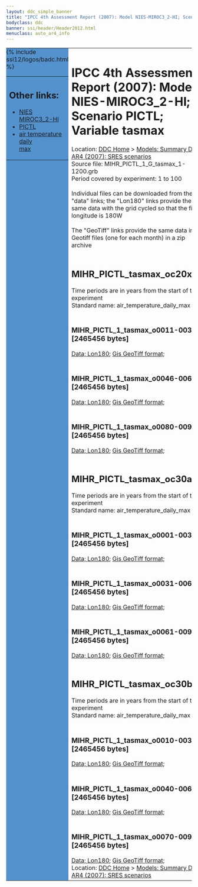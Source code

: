 ```yaml
---
layout: ddc_simple_banner
title: "IPCC 4th Assessment Report (2007): Model NIES-MIROC3_2-HI; Scenario PICTL; Variable tasmax"
bodyclass: ddc
banner: ssi/header/Header2012.html
menuclass: auto_ar4_info
---
```



<table width="100%" border="0" cellspacing="0" cellpadding="0" style="border-collapse: collapse;">
<tr style="margin:0;padding:0;border:0;">
<td style="margin:0;padding:0;border:0;height:1pt;width:150pt;background:#5492CD;" valign="top" >

<div id="lh-col2" class="auto_ar4_info">
<table class="menumain" bgcolor="#5492CD" cellspacing="0" width="100%" border="0">
<tr><td>
<h2> Other links:</h2>
<ul>
<li><a href="/auto/ar4/model-NIES-MIROC3_2-HI.html">NIES<br/>MIROC3_2-HI</a></li>
<li><a href="/auto/ar4/scenario-PICTL.html">PICTL</a></li>
<li><a href="/auto/ar4/var-air_temperature_daily_max.html">air temperature daily<br/> max</a></li>
</ul>
</td></tr>
{% include ssi12/logos/badc.html %}
</table>
</div>
</td>
<td><h1>IPCC 4th Assessment Report (2007): Model NIES-MIROC3_2-HI; Scenario PICTL; Variable tasmax</h1>

<!-- Breadcrumb1 -->
<div id="breadcrumb1" align="left">
Location: <a href="/index.html">DDC Home</a> > <a href="/sim/gcm_clim/">Models: Summary Data</a>
> <a href="/sim/gcm_clim/SRES_AR4/index.html">AR4 (2007): SRES scenarios</a>
</div>
<!-- End of Breadcrumb1 -->Source file: MIHR_PICTL_1_G_tasmax_1-1200.grb
<br/>
Period covered by experiment: 1 to 100<br/>
<br/>Individual files can be downloaded from the "data" links; the "Lon180" links provide the same data
         with the grid cycled so that the first longitude is 180W<br/>
<br/>The "GeoTiff" links provide the same data in 12 Geotiff files (one for each month)
          in a zip archive<br/>
<br/><h2>MIHR_PICTL_tasmax_oc20x.tar</h2>
Time periods are in years from the start of the experiment<br/>
Standard name: air_temperature_daily_max<br>
<br/><h3>MIHR_PICTL_1_tasmax_o0011-0030.nc [2465456 bytes]</h3>
<a href="http://apps.ipcc-data.org/cgi-bin/downl/ar4_nc/tasmax/MIHR_PICTL_1_tasmax_o0011-0030.nc">Data; </a><a href="http://apps.ipcc-data.org/cgi-bin/downl/ar4_nc/tasmax/MIHR_PICTL_1_tasmax_o0011-0030.cyto180.nc"> Lon180</a>; <a href="/cgi-bin/downl/ar4_tif/tasmax/MIHR_PICTL_1_tasmax_o0011-0030.zip">Gis GeoTiff format; </a><br/>
<br/><h3>MIHR_PICTL_1_tasmax_o0046-0065.nc [2465456 bytes]</h3>
<a href="http://apps.ipcc-data.org/cgi-bin/downl/ar4_nc/tasmax/MIHR_PICTL_1_tasmax_o0046-0065.nc">Data; </a><a href="http://apps.ipcc-data.org/cgi-bin/downl/ar4_nc/tasmax/MIHR_PICTL_1_tasmax_o0046-0065.cyto180.nc"> Lon180</a>; <a href="/cgi-bin/downl/ar4_tif/tasmax/MIHR_PICTL_1_tasmax_o0046-0065.zip">Gis GeoTiff format; </a><br/>
<br/><h3>MIHR_PICTL_1_tasmax_o0080-0099.nc [2465456 bytes]</h3>
<a href="http://apps.ipcc-data.org/cgi-bin/downl/ar4_nc/tasmax/MIHR_PICTL_1_tasmax_o0080-0099.nc">Data; </a><a href="http://apps.ipcc-data.org/cgi-bin/downl/ar4_nc/tasmax/MIHR_PICTL_1_tasmax_o0080-0099.cyto180.nc"> Lon180</a>; <a href="/cgi-bin/downl/ar4_tif/tasmax/MIHR_PICTL_1_tasmax_o0080-0099.zip">Gis GeoTiff format; </a><br/>
<br/><h2>MIHR_PICTL_tasmax_oc30a.tar</h2>
Time periods are in years from the start of the experiment<br/>
Standard name: air_temperature_daily_max<br>
<br/><h3>MIHR_PICTL_1_tasmax_o0001-0030.nc [2465456 bytes]</h3>
<a href="http://apps.ipcc-data.org/cgi-bin/downl/ar4_nc/tasmax/MIHR_PICTL_1_tasmax_o0001-0030.nc">Data; </a><a href="http://apps.ipcc-data.org/cgi-bin/downl/ar4_nc/tasmax/MIHR_PICTL_1_tasmax_o0001-0030.cyto180.nc"> Lon180</a>; <a href="/cgi-bin/downl/ar4_tif/tasmax/MIHR_PICTL_1_tasmax_o0001-0030.zip">Gis GeoTiff format; </a><br/>
<br/><h3>MIHR_PICTL_1_tasmax_o0031-0060.nc [2465456 bytes]</h3>
<a href="http://apps.ipcc-data.org/cgi-bin/downl/ar4_nc/tasmax/MIHR_PICTL_1_tasmax_o0031-0060.nc">Data; </a><a href="http://apps.ipcc-data.org/cgi-bin/downl/ar4_nc/tasmax/MIHR_PICTL_1_tasmax_o0031-0060.cyto180.nc"> Lon180</a>; <a href="/cgi-bin/downl/ar4_tif/tasmax/MIHR_PICTL_1_tasmax_o0031-0060.zip">Gis GeoTiff format; </a><br/>
<br/><h3>MIHR_PICTL_1_tasmax_o0061-0090.nc [2465456 bytes]</h3>
<a href="http://apps.ipcc-data.org/cgi-bin/downl/ar4_nc/tasmax/MIHR_PICTL_1_tasmax_o0061-0090.nc">Data; </a><a href="http://apps.ipcc-data.org/cgi-bin/downl/ar4_nc/tasmax/MIHR_PICTL_1_tasmax_o0061-0090.cyto180.nc"> Lon180</a>; <a href="/cgi-bin/downl/ar4_tif/tasmax/MIHR_PICTL_1_tasmax_o0061-0090.zip">Gis GeoTiff format; </a><br/>
<br/><h2>MIHR_PICTL_tasmax_oc30b.tar</h2>
Time periods are in years from the start of the experiment<br/>
Standard name: air_temperature_daily_max<br>
<br/><h3>MIHR_PICTL_1_tasmax_o0010-0039.nc [2465456 bytes]</h3>
<a href="http://apps.ipcc-data.org/cgi-bin/downl/ar4_nc/tasmax/MIHR_PICTL_1_tasmax_o0010-0039.nc">Data; </a><a href="http://apps.ipcc-data.org/cgi-bin/downl/ar4_nc/tasmax/MIHR_PICTL_1_tasmax_o0010-0039.cyto180.nc"> Lon180</a>; <a href="/cgi-bin/downl/ar4_tif/tasmax/MIHR_PICTL_1_tasmax_o0010-0039.zip">Gis GeoTiff format; </a><br/>
<br/><h3>MIHR_PICTL_1_tasmax_o0040-0069.nc [2465456 bytes]</h3>
<a href="http://apps.ipcc-data.org/cgi-bin/downl/ar4_nc/tasmax/MIHR_PICTL_1_tasmax_o0040-0069.nc">Data; </a><a href="http://apps.ipcc-data.org/cgi-bin/downl/ar4_nc/tasmax/MIHR_PICTL_1_tasmax_o0040-0069.cyto180.nc"> Lon180</a>; <a href="/cgi-bin/downl/ar4_tif/tasmax/MIHR_PICTL_1_tasmax_o0040-0069.zip">Gis GeoTiff format; </a><br/>
<br/><h3>MIHR_PICTL_1_tasmax_o0070-0099.nc [2465456 bytes]</h3>
<a href="http://apps.ipcc-data.org/cgi-bin/downl/ar4_nc/tasmax/MIHR_PICTL_1_tasmax_o0070-0099.nc">Data; </a><a href="http://apps.ipcc-data.org/cgi-bin/downl/ar4_nc/tasmax/MIHR_PICTL_1_tasmax_o0070-0099.cyto180.nc"> Lon180</a>; <a href="/cgi-bin/downl/ar4_tif/tasmax/MIHR_PICTL_1_tasmax_o0070-0099.zip">Gis GeoTiff format; </a><br/>
<!-- Breadcrumb2 -->
<div id="breadcrumb2" align="left">
Location: <a href="/index.html">DDC Home</a> > <a href="/sim/gcm_clim/">Models: Summary Data</a>
> <a href="/sim/gcm_clim/SRES_AR4/index.html">AR4 (2007): SRES scenarios</a>
</div>
<!-- End of Breadcrumb2 --></td></tr></table>

